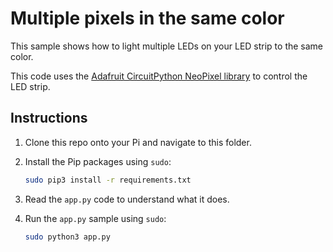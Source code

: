 # Multiple pixels in the same color

This sample shows how to light multiple LEDs on your LED strip to the same color.

This code uses the [Adafruit CircuitPython NeoPixel library](https://pypi.org/project/adafruit-circuitpython-neopixel/) to control the LED strip.

## Instructions

1. Clone this repo onto your Pi and navigate to this folder.

1. Install the Pip packages using `sudo`:

    ```sh
    sudo pip3 install -r requirements.txt
    ```

1. Read the `app.py` code to understand what it does.

1. Run the `app.py` sample using `sudo`:

    ```sh
    sudo python3 app.py
    ```
